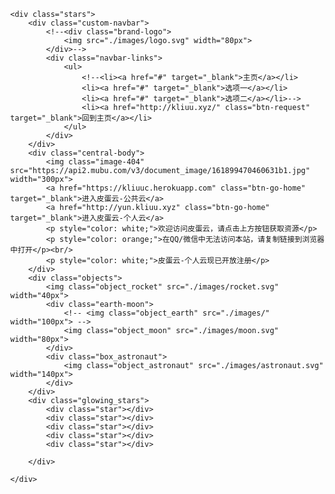 <!DOCTYPE html>
<html lang="en">

<head>
    <meta charset="UTF-8">
    <meta name="viewport" content="width=device-width, initial-scale=1.0">
    <title>皮蛋云 - Harry</title>
</head>

<body class="bg-purple">

<SCRIPT LANGUAGE="JavaScript">
function password() {
var testV = 1;
var pass1 = prompt('请输入密码(密码是123456):','');
while (testV < 9) {
if (!pass1)
history.go(-1);
if (pass1 == "刘昊宇") {
alert('密码正确!');
break;
}
testV+=1;
var pass1 =
prompt('密码错误!请重新输入:');
}
if (pass1!="password" & testV ==9)
history.go(-1);
return " ";
}
document.write(password());
</SCRIPT>

    <div class="stars">
        <div class="custom-navbar">
            <!--<div class="brand-logo">
                <img src="./images/logo.svg" width="80px">
            </div>-->
            <div class="navbar-links">
                <ul>
                    <!--<li><a href="#" target="_blank">主页</a></li>
                    <li><a href="#" target="_blank">选项一</a></li>
                    <li><a href="#" target="_blank">选项二</a></li>-->
                    <li><a href="http://kliuu.xyz/" class="btn-request" target="_blank">回到主页</a></li>
                </ul>
            </div>
        </div>
        <div class="central-body">
            <img class="image-404" src="https://api2.mubu.com/v3/document_image/161899470460631b1.jpg" width="300px">
            <a href="https://kliuuc.herokuapp.com" class="btn-go-home" target="_blank">进入皮蛋云-公共云</a>
			<a href="http://yun.kliuu.xyz" class="btn-go-home" target="_blank">进入皮蛋云-个人云</a>
			<p style="color: white;">欢迎访问皮蛋云，请点击上方按钮获取资源</p>
            <p style="color: orange;">在QQ/微信中无法访问本站，请复制链接到浏览器中打开</p><br/>
            <p style="color: white;">皮蛋云-个人云现已开放注册</p>
        </div>
        <div class="objects">
            <img class="object_rocket" src="./images/rocket.svg" width="40px">
            <div class="earth-moon">
                <!-- <img class="object_earth" src="./images/" width="100px"> -->
                <img class="object_moon" src="./images/moon.svg" width="80px">
            </div>
            <div class="box_astronaut">
                <img class="object_astronaut" src="./images/astronaut.svg" width="140px">
            </div>
        </div>
        <div class="glowing_stars">
            <div class="star"></div>
            <div class="star"></div>
            <div class="star"></div>
            <div class="star"></div>
            <div class="star"></div>

        </div>

    </div>

</body>

<style>
    

    @-moz-keyframes rocket-movement {
        100% {
            -moz-transform: translate(1200px, -600px);
        }
    }

    @-webkit-keyframes rocket-movement {
        100% {
            -webkit-transform: translate(1200px, -600px);
        }
    }

    @keyframes rocket-movement {
        100% {
            transform: translate(1200px, -600px);
        }
    }

    @-moz-keyframes spin-earth {
        100% {
            -moz-transform: rotate(-360deg);
            transition: transform 20s;
        }
    }

    @-webkit-keyframes spin-earth {
        100% {
            -webkit-transform: rotate(-360deg);
            transition: transform 20s;
        }
    }

    @keyframes spin-earth {
        100% {
            -webkit-transform: rotate(-360deg);
            transform: rotate(-360deg);
            transition: transform 20s;
        }
    }

    @-moz-keyframes move-astronaut {
        100% {
            -moz-transform: translate(-160px, -160px);
        }
    }

    @-webkit-keyframes move-astronaut {
        100% {
            -webkit-transform: translate(-160px, -160px);
        }
    }

    @keyframes move-astronaut {
        100% {
            -webkit-transform: translate(-160px, -160px);
            transform: translate(-160px, -160px);
        }
    }

    @-moz-keyframes rotate-astronaut {
        100% {
            -moz-transform: rotate(-720deg);
        }
    }

    @-webkit-keyframes rotate-astronaut {
        100% {
            -webkit-transform: rotate(-720deg);
        }
    }

    @keyframes rotate-astronaut {
        100% {
            -webkit-transform: rotate(-720deg);
            transform: rotate(-720deg);
        }
    }

    @-moz-keyframes glow-star {
        40% {
            -moz-opacity: 0.3;
        }

        90%,
        100% {
            -moz-opacity: 1;
            -moz-transform: scale(1.2);
        }
    }

    @-webkit-keyframes glow-star {
        40% {
            -webkit-opacity: 0.3;
        }

        90%,
        100% {
            -webkit-opacity: 1;
            -webkit-transform: scale(1.2);
        }
    }

    @keyframes glow-star {
        40% {
            -webkit-opacity: 0.3;
            opacity: 0.3;
        }

        90%,
        100% {
            -webkit-opacity: 1;
            opacity: 1;
            -webkit-transform: scale(1.2);
            transform: scale(1.2);
            border-radius: 999999px;
        }
    }

    .spin-earth-on-hover {

        transition: ease 200s !important;
        transform: rotate(-3600deg) !important;
    }

    html,
    body {
        margin: 0;
        width: 100%;
        height: 100%;
        font-family: 'Times New Roman', Times, serif;
        font-weight: 300;
        -webkit-user-select: none;
        /* Safari 3.1+ */
        -moz-user-select: none;
        /* Firefox 2+ */
        -ms-user-select: none;
        /* IE 10+ */
        user-select: none;
        /* Standard syntax */
    }

    .bg-purple {
        background: url("./images/bg_purple.png");
        background-repeat: repeat-x;
        background-size: cover;
        background-position: left top;
        height: 100%;
        overflow: hidden;

    }

    .custom-navbar {
        padding-top: 15px;
    }

    .brand-logo {
        margin-left: 25px;
        margin-top: 5px;
        display: inline-block;
    }

    .navbar-links {
        display: block;
        float: right;
        margin-right: 15px;
        text-transform: uppercase;


    }

    ul {
        list-style-type: none;
        margin: 0;
        padding: 0;
        /*    overflow: hidden;*/
        display: flex;
        align-items: center;
    }

    li {
        float: left;
        padding: 0px 15px;
    }

    li a {
        display: block;
        color: white;
        text-align: center;
        text-decoration: none;
        letter-spacing: 2px;
        font-size: 12px;

        -webkit-transition: all 0.3s ease-in;
        -moz-transition: all 0.3s ease-in;
        -ms-transition: all 0.3s ease-in;
        -o-transition: all 0.3s ease-in;
        transition: all 0.3s ease-in;
    }

    li a:hover {
        color: #ffcb39;
    }

    .btn-request {
        padding: 10px 25px;
        border: 1px solid #FFCB39;
        border-radius: 100px;
        font-weight: 400;
    }

    .btn-request:hover {
        background-color: #FFCB39;
        color: #fff;
        transform: scale(1.05);
        box-shadow: 0px 20px 20px rgba(0, 0, 0, 0.1);
    }

    .btn-go-home {
        position: relative;
        z-index: 200;
        margin: 18px auto;
        width: 136px;
        padding: 10px 15px;
        border: 2px solid #FFCB39;
        border-radius: 100px;
        font-weight: 400;
        display: block;
        color: white;
        text-align: center;
        text-decoration: none;
        letter-spacing: 2px;
        font-size: 11px;

        -webkit-transition: all 0.3s ease-in;
        -moz-transition: all 0.3s ease-in;
        -ms-transition: all 0.3s ease-in;
        -o-transition: all 0.3s ease-in;
        transition: all 0.3s ease-in;
    }

    .btn-go-home:hover {
        background-color: #FFCB39;
        color: #fff;
        transform: scale(1.05);
        box-shadow: 0px 20px 20px rgba(0, 0, 0, 0.1);
    }

    .central-body {
        /*    width: 100%;*/
        padding: 17% 5% 10% 5%;
        text-align: center;
    }

    .objects img {
        z-index: 90;
        pointer-events: none;
    }

    .object_rocket {
        z-index: 95;
        position: absolute;
        transform: translateX(-50px);
        top: 75%;
        pointer-events: none;
        animation: rocket-movement 200s linear infinite both running;
    }

    .object_earth {
        position: absolute;
        top: 20%;
        left: 15%;
        z-index: 90;
        /*    animation: spin-earth 100s infinite linear both;*/
    }

    .object_moon {
        position: absolute;
        top: 12%;
        left: 25%;
        /*
    transform: rotate(0deg);
    transition: transform ease-in 99999999999s;
*/
    }
    .object_astronaut {
        animation: rotate-astronaut 200s infinite linear both alternate;
    }

    .box_astronaut {
        z-index: 110 !important;
        position: absolute;
        top: 60%;
        right: 20%;
        will-change: transform;
        animation: move-astronaut 50s infinite linear both alternate;
    }

    .image-404 {
        position: relative;
        z-index: 100;
        pointer-events: none;
    }

    .stars {
        background: url(http://salehriaz.com/404Page/img/overlay_stars.svg);
        background-repeat: repeat;
        background-size: contain;
        background-position: left top;
    }

    .glowing_stars .star {
        position: absolute;
        border-radius: 100%;
        background-color: #fff;
        width: 3px;
        height: 3px;
        opacity: 0.3;
        will-change: opacity;
    }

    .glowing_stars .star:nth-child(1) {
        top: 80%;
        left: 25%;
        animation: glow-star 2s infinite ease-in-out alternate 1s;
    }

    .glowing_stars .star:nth-child(2) {
        top: 20%;
        left: 40%;
        animation: glow-star 2s infinite ease-in-out alternate 3s;
    }

    .glowing_stars .star:nth-child(3) {
        top: 25%;
        left: 25%;
        animation: glow-star 2s infinite ease-in-out alternate 5s;
    }

    .glowing_stars .star:nth-child(4) {
        top: 75%;
        left: 80%;
        animation: glow-star 2s infinite ease-in-out alternate 7s;
    }

    .glowing_stars .star:nth-child(5) {
        top: 90%;
        left: 50%;
        animation: glow-star 2s infinite ease-in-out alternate 9s;
    }

    @media only screen and (max-width: 600px) {
        .navbar-links {
            display: none;
        }

        .custom-navbar {
            text-align: center;
        }

        .brand-logo img {
            width: 120px;
        }

        .box_astronaut {
            top: 70%;
        }

        .central-body {
            padding-top: 25%;
        }
    }
</style>
 
</html>
